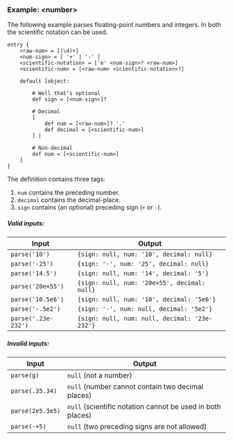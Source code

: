 ### Example: \<number\>
The following example parses floating-point numbers and integers. 
In both the scientific notation can be used.

```
entry {
    <raw-num> = [(\d)+]
    <num-sign> = [ '+' | '-' ]
    <scientific-notation> = ['e' <num-sign>? <raw-num>]
    <scientific-num> = [<raw-num> <scientific-notation>?]
    
    default [object:
    
        # Well that's optional
        def sign = [<num-sign>]?

        # Decimal
        [
            def num = [<raw-num>]? '.' 
            def decimal = [<scientific-num>]
        ] |
    
        # Non-decimal
        def num = [<scientific-num>]
    ]
}
```

The definition contains three tags:
1. `num` contains the preceding number. 
2. `decimal` contains the decimal-place.
3. `sign` contains (an optional) preceding sign (`+` or `-`).

##### Valid inputs:
| Input | Output |
| ----- | ------ |
| `parse('10')` | `{sign: null, num: '10', decimal: null}` |
| `parse('-25')` | `{sign: '-', num: '25', decimal: null}` |
| `parse('14.5')` | `{sign: null, num: '14', decimal: '5'}` |
| `parse('20e+55')` | `{sign: null, num: '20e+55', decimal: null}` |
| `parse('10.5e6')` | `{sign: null, num: '10', decimal: '5e6'}` |
| `parse('-.5e2')` | `{sign: '-', num: null, decimal: '5e2'}` |
| `parse('.23e-232')` | `{sign: null, num: null, decimal: '23e-232'}` |

##### Invalid inputs:
| Input | Output |
| ----- | ------ |
| `parse(g)` | `null` (not a number) |
| `parse(.35.34)` | `null` (number cannot contain two decimal places) |
| `parse(2e5.3e5)` | `null` (scientific notation cannot be used in both places) |
| `parse(-+5)` | `null` (two preceding signs are not allowed) |
